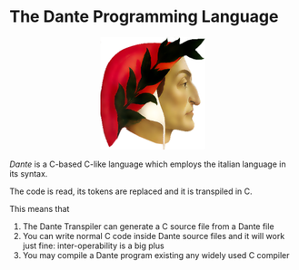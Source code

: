 # The Dante Programming Language
<p align="center">
    <img src="logo.png" alt="logo">
</p>

_Dante_ is a C-based C-like language which employs the italian language in its syntax.

The code is read, its tokens are replaced and it is transpiled in C.

This means that
1. The Dante Transpiler can generate a C source file from a Dante file
2. You can write normal C code inside Dante source files and it will work just fine: inter-operability is a big plus
3. You may compile a Dante program existing any widely used C compiler
